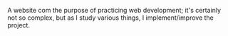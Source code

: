 A website com the purpose of practicing web development; it's certainly not so complex, but as I study various things, I implement/improve the project.
